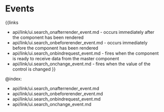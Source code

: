 
Events
=======

{{links
- api/link/ui.search_onafterrender_event.md - occurs immediately after the component has been rendered
- api/link/ui.search_onbeforerender_event.md - occurs immediately before the component has been rendered
- api/link/ui.search_onbindrequest_event.md - fires when the component is ready to receive data from the master component
- api/link/ui.search_onchange_event.md - fires when the value of the control is changed
}}

@index:
- api/link/ui.search_onafterrender_event.md
- api/link/ui.search_onbeforerender_event.md
- api/link/ui.search_onbindrequest_event.md
- api/link/ui.search_onchange_event.md



